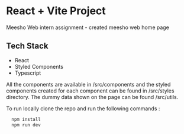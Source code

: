 # React + Vite Project

Meesho Web intern assignment - created meesho web home page

## Tech Stack

- React
- Styled Components
- Typescript

All the components are available in /src/components and the styled components created for each component can be found in /src/styles directory. The dummy data shown on the page can be found /src/utils.

To run locally clone the repo and run the following commands :
```bash
  npm install
  npm run dev
```
    


